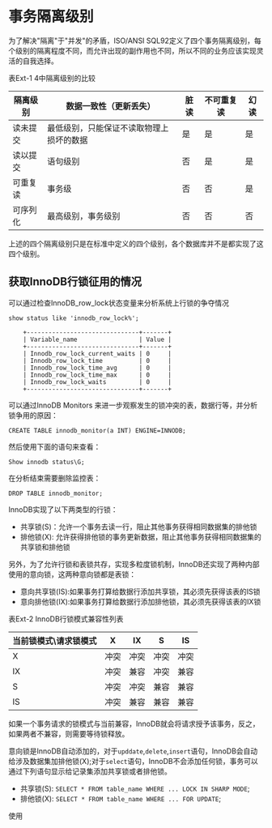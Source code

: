 # 事务隔离级别

为了解决"隔离"于"并发"的矛盾，ISO/ANSI SQL92定义了四个事务隔离级别，每个级别的隔离程度不同，而允许出现的副作用也不同，所以不同的业务应该实现灵活的自我选择。

表Ext-1 4中隔离级别的比较

|隔离级别|数据一致性（更新丢失）|脏读|不可重复读|幻读|
|---|---|---|---|---|
|读未提交|最低级别，只能保证不读取物理上损坏的数据|是| 是| 是|
|读以提交|语句级别|否|是|是|
|可重复读|事务级|否|否|是|
|可序列化|最高级别，事务级别|否|否|否|

上述的四个隔离级别只是在标准中定义的四个级别，各个数据库并不是都实现了这四个级别。

## 获取InnoDB行锁征用的情况

可以通过检查InnoDB_row_lock状态变量来分析系统上行锁的争夺情况

`show status like 'innodb_row_lock%';`
```aidl
    +-------------------------------+-------+
    | Variable_name                 | Value |
    +-------------------------------+-------+
    | Innodb_row_lock_current_waits | 0     |
    | Innodb_row_lock_time          | 0     |
    | Innodb_row_lock_time_avg      | 0     |
    | Innodb_row_lock_time_max      | 0     |
    | Innodb_row_lock_waits         | 0     |
    +-------------------------------+-------+
```

可以通过InnoDB Monitors 来进一步观察发生的锁冲突的表，数据行等，并分析锁争用的原因：

`CREATE TABLE innodb_monitor(a INT)
    ENGINE=INNODB;`   

然后使用下面的语句来查看：

`Show innodb status\G;`

在分析结束需要删除监控表：

`DROP TABLE innodb_monitor;`

InnoDB实现了以下两类型的行锁：
* 共享锁(S)：允许一个事务去读一行，阻止其他事务获得相同数据集的排他锁
* 排他锁(X): 允许获得排他锁的事务更新数据，阻止其他事务获得相同数据集的共享锁和排他锁

另外，为了允许行锁和表锁共存，实现多粒度锁机制，InnoDB还实现了两种内部使用的意向锁，这两种意向锁都是表锁：
* 意向共享锁(IS):如果事务打算给数据行添加共享锁，其必须先获得该表的IS锁
* 意向排他锁(IX):如果事务打算给数据行添加排他锁，其必须先获得该表的IX锁

表Ext-2 InnoDB行锁模式兼容性列表

|当前锁模式\请求锁模式|X|IX|S|IS|
|---|---|---|---|---|
|X|冲突|冲突|冲突|冲突|
|IX|冲突|兼容|冲突|兼容|
|S|冲突|冲突|兼容|兼容|
|IS|冲突|兼容|兼容|兼容|

如果一个事务请求的锁模式与当前兼容，InnoDB就会将请求授予该事务，反之，如果两者不兼容，则需要等待锁释放。

意向锁是InnoDB自动添加的，对于`upddate`,`delete`,`insert`语句，InnoDB会自动给涉及数据集加排他锁(X);对于`select`语句，InnoDB不会添加任何锁，事务可以通过下列语句显示给记录集添加共享锁或者排他锁。

* 共享锁(S): `SELECT * FROM table_name WHERE ... LOCK IN SHARP MODE`;
* 排他锁(X): `SELECT * FROM table_name WHERE ... FOR UPDATE`;

使用